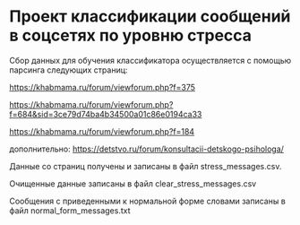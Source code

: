 # Проект классификации сообщений в соцсетях по уровню стресса
Сбор данных для обучения классификатора осуществляется с помощью парсинга следующих страниц:

https://khabmama.ru/forum/viewforum.php?f=375

https://khabmama.ru/forum/viewforum.php?f=684&sid=3ce79d74ba4b34500a01c86e0194ca33

https://khabmama.ru/forum/viewforum.php?f=184

дополнительно: https://detstvo.ru/forum/konsultacii-detskogo-psihologa/

Данные со страниц получены и записаны в файл stress_messages.csv.

Очищенные данные записаны в файл clear_stress_messages.csv

Сообщения с приведенными к нормальной форме словами записаны в файл normal_form_messages.txt